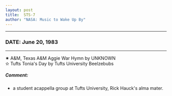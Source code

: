 ```yaml
---
layout: post
title:  STS-7
author: "NASA: Music to Wake Up By"
---
```


----
### DATE: June 20, 1983
----
✷ A&M, Texas A&M Aggie War Hymn by UNKNOWN  &nbsp;<br />✫ Tufts Tonia's Day by Tufts University Beelzebubs

##### Comment:
* a student acappella group at Tufts University, Rick Hauck's alma mater.
